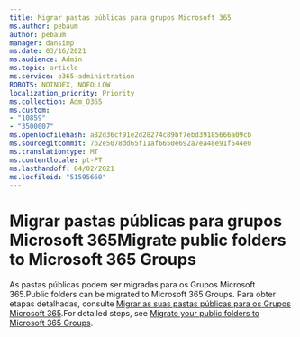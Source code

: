 ```yaml
---
title: Migrar pastas públicas para grupos Microsoft 365
ms.author: pebaum
author: pebaum
manager: dansimp
ms.date: 03/16/2021
ms.audience: Admin
ms.topic: article
ms.service: o365-administration
ROBOTS: NOINDEX, NOFOLLOW
localization_priority: Priority
ms.collection: Adm_O365
ms.custom:
- "10859"
- "3500007"
ms.openlocfilehash: a82d36cf91e2d28274c89bf7ebd39185666a09cb
ms.sourcegitcommit: 7b2e5078dd65f11af6650e692a7ea48e91f544e0
ms.translationtype: MT
ms.contentlocale: pt-PT
ms.lasthandoff: 04/02/2021
ms.locfileid: "51595660"
---
```

# <a name="migrate-public-folders-to-microsoft-365-groups"></a><span data-ttu-id="a611e-102">Migrar pastas públicas para grupos Microsoft 365</span><span class="sxs-lookup"><span data-stu-id="a611e-102">Migrate public folders to Microsoft 365 Groups</span></span>

<span data-ttu-id="a611e-103">As pastas públicas podem ser migradas para os Grupos Microsoft 365.</span><span class="sxs-lookup"><span data-stu-id="a611e-103">Public folders can be migrated to Microsoft 365 Groups.</span></span> <span data-ttu-id="a611e-104">Para obter etapas detalhadas, consulte [Migrar as suas pastas públicas para os Grupos Microsoft 365](https://aka.ms/PFToM365Group).</span><span class="sxs-lookup"><span data-stu-id="a611e-104">For detailed steps, see [Migrate your public folders to Microsoft 365 Groups](https://aka.ms/PFToM365Group).</span></span>